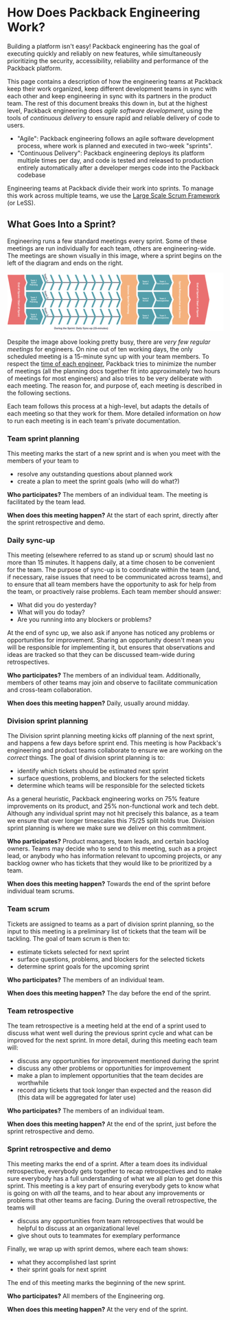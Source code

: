 # How Does Packback Engineering Work?

Building a platform isn't easy! Packback engineering has the goal of executing quickly and reliably on new features, while simultaneously prioritizing the security, accessibility, reliability and performance of the Packback platform.

This page contains a description of how the engineering teams at Packback keep their work organized, keep different development teams in sync with each other and keep engineering in sync with its partners in the product team. The rest of this document breaks this down in, but at the highest level, Packback engineering does *agile software development*, using the tools of *continuous delivery* to ensure rapid and reliable delivery of code to users.

* "Agile": Packback engineering follows an agile software development process, where work is planned and executed in two-week "sprints".
* "Continuous Delivery": Packback engineering deploys its platform multiple times per day, and code is tested and released to production entirely automatically after a developer merges code into the Packback codebase

Engineering teams at Packback divide their work into sprints. To manage this work across multiple teams, we use the [Large Scale Scrum Framework](https://less.works/less/framework) (or LeSS).

## What Goes Into a Sprint?

Engineering runs a few standard meetings every sprint.  Some of these meetings are run individually for each team, others are engineering-wide.  The meetings are shown visually in this image, where a sprint begins on the left of the diagram and ends on the right.

![A visual representation of the sequencing of meetings in each sprint](sprint_process.drawio.png)

Despite the image above looking pretty busy, there are *very few regular meetings* for engineers. On nine out of ten working days, the only scheduled meeting is a 15-minute sync up with your team members.  To respect the [time of each engineer](http://www.paulgraham.com/makersschedule.html), Packback tries to minimize the number of meetings (all the planning docs together fit into approximately two hours of meetings for most engineers) and also tries to be very deliberate with each meeting. The reason for, and purpose of, each meeting is described in the following sections.

Each team follows this process at a high-level, but adapts the details of each meeting so that they work for them.  More detailed information on *how* to run each meeting is in each team's private documentation.

### Team sprint planning

This meeting marks the start of a new sprint and is when you meet with the members of your team to

* resolve any outstanding questions about planned work
* create a plan to meet the sprint goals (who will do what?)

**Who participates?** The members of an individual team.  The meeting is facilitated by the team lead.

**When does this meeting happen?** At the start of each sprint, directly after the sprint retrospective and demo.

### Daily sync-up

This meeting (elsewhere referred to as stand up or scrum) should last no more than 15 minutes. It happens daily, at a time chosen to be convenient for the team. The purpose of sync-up is to coordinate within the team (and, if necessary, raise issues that need to be communicated across teams), and to ensure that all team members have the opportunity to ask for help from the team, or proactively raise problems.  Each team member should answer:

* What did you do yesterday?
* What will you do today?
* Are you running into any blockers or problems?

At the end of sync up, we also ask if anyone has noticed any problems or opportunities for improvement. Sharing an opportunity doesn't mean you will be responsible for implementing it, but ensures that observations and ideas are tracked so that they can be discussed team-wide during retrospectives.

**Who participates?** The members of an individual team. Additionally, members of other teams may join and observe to facilitate communication and cross-team collaboration.

**When does this meeting happen?** Daily, usually around midday.

### Division sprint planning

The Division sprint planning meeting kicks off planning of the next sprint, and happens a few days before sprint end.  This meeting is how Packback's engineering and product teams collaborate to ensure we are working on the *correct* things. The goal of division sprint planning is to:

* identify which tickets should be estimated next sprint
* surface questions, problems, and blockers for the selected tickets
* determine which teams will be responsible for the selected tickets

As a general heuristic, Packback engineering works on 75% feature improvements on its product, and 25% non-functional work and tech debt.  Although any individual sprint may not hit precisely this balance, as a team we ensure that over longer timescales this 75/25 split holds true.  Division sprint planning is where we make sure we deliver on this commitment.

**Who participates?** Product managers, team leads, and certain backlog owners. Teams may decide who to send to this meeting, such as a project lead, or anybody who has information relevant to upcoming projects, or any backlog owner who has tickets that they would like to be prioritized by a team.

**When does this meeting happen?** Towards the end of the sprint before individual team scrums.

### Team scrum

Tickets are assigned to teams as a part of division sprint planning, so the input to this meeting is a preliminary list of tickets that the team will be tackling. The goal of team scrum is then to:

* estimate tickets selected for next sprint
* surface questions, problems, and blockers for the selected tickets
* determine sprint goals for the upcoming sprint

**Who participates?** The members of an individual team.

**When does this meeting happen?** The day before the end of the sprint.

### Team retrospective

The team retrospective is a meeting held at the end of a sprint used to discuss what went well during the previous sprint cycle and what can be improved for the next sprint.  In more detail, during this meeting each team will:

* discuss any opportunities for improvement mentioned during the sprint
* discuss any other problems or opportunities for improvement
* make a plan to implement opportunities that the team decides are worthwhile
* record any tickets that took longer than expected and the reason did (this data will be aggregated for later use)

**Who participates?** The members of an individual team.

**When does this meeting happen?** At the end of the sprint, just before the sprint retrospective and demo.

### Sprint retrospective and demo

This meeting marks the end of a sprint. After a team does its individual retrospective, everybody gets together to recap retrospectives and to make sure everybody has a full understanding of what we all plan to get done this sprint.  This meeting is a key part of ensuring everybody gets to know what is going on with *all* the teams, and to hear about any improvements or problems that other teams are facing.  During the overall retrospective, the teams will

* discuss any opportunities from team retrospectives that would be helpful to discuss at an organizational level
* give shout outs to teammates for exemplary performance

Finally, we wrap up with sprint demos, where each team shows:

* what they accomplished last sprint
* their sprint goals for next sprint

The end of this meeting marks the beginning of the new sprint.

**Who participates?** All members of the Engineering org.

**When does this meeting happen?** At the very end of the sprint.
